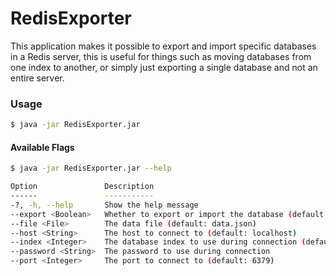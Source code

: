 # RedisExporter
This application makes it possible to export and import specific databases in a Redis server, this is useful for things such as moving databases from one index to another, or simply just exporting a single database and not an entire server.

### Usage
```bash
$ java -jar RedisExporter.jar
```
#### Available Flags
```bash
$ java -jar RedisExporter.jar --help

Option               Description
------               -----------
-?, -h, --help       Show the help message
--export <Boolean>   Whether to export or import the database (default: true)
--file <File>        The data file (default: data.json)
--host <String>      The host to connect to (default: localhost)
--index <Integer>    The database index to use during connection (default: 0)
--password <String>  The password to use during connection
--port <Integer>     The port to connect to (default: 6379)
```